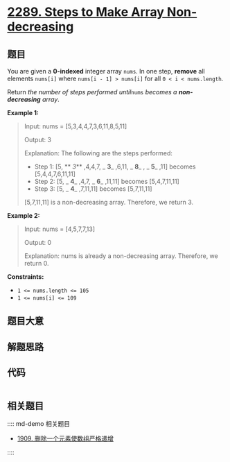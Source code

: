 # [2289. Steps to Make Array Non-decreasing](https://leetcode.com/problems/steps-to-make-array-non-decreasing/)

## 题目

You are given a **0-indexed** integer array `nums`. In one step, **remove**
all elements `nums[i]` where `nums[i - 1] > nums[i]` for all `0 < i <
nums.length`.

Return _the number of steps performed until_`nums` _becomes a **non-
decreasing** array_.



**Example 1:**

> Input: nums = [5,3,4,4,7,3,6,11,8,5,11]
> 
> Output: 3
> 
> Explanation: The following are the steps performed:
> - Step 1: [5, ** _3_** ,4,4,7, _ **3**_ ,6,11, _ **8**_ , _ **5**_ ,11] becomes [5,4,4,7,6,11,11]
> - Step 2: [5, _ **4**_ ,4,7, _ **6**_ ,11,11] becomes [5,4,7,11,11]
> - Step 3: [5, _ **4**_ ,7,11,11] becomes [5,7,11,11]
> 
> [5,7,11,11] is a non-decreasing array. Therefore, we return 3.

**Example 2:**

> Input: nums = [4,5,7,7,13]
> 
> Output: 0
> 
> Explanation: nums is already a non-decreasing array. Therefore, we return 0.

**Constraints:**

  * `1 <= nums.length <= 105`
  * `1 <= nums[i] <= 109`


## 题目大意

## 解题思路

## 代码

```javascript

```

## 相关题目

:::: md-demo 相关题目
- [1909. 删除一个元素使数组严格递增](https://leetcode.com/problems/remove-one-element-to-make-the-array-strictly-increasing)

::::
